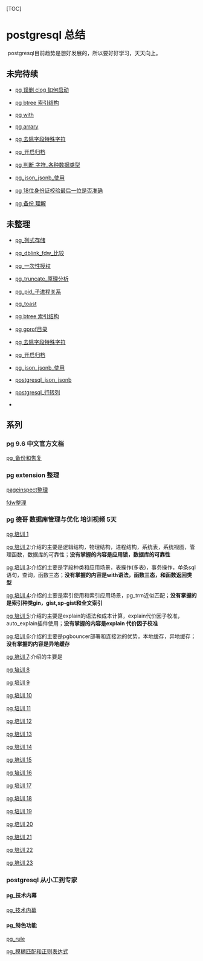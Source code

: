 [TOC]

# postgresql 总结

​	postgresql目前趋势是想好发展的，所以要好好学习，天天向上。





## 未完待续






- [pg 误删 clog 如何启动](../20180726/pg_瞎搞_删除clog日志.md)

- [pg btree 索引结构](../20180728/pg_btree_结构.md)

- [pg with](../20180806/postgresql_with.md)

- [pg arrary](../20180806/postgresql_array.md)

- [pg 去除字段特殊字符](../20180824/pg_去除字段特殊字符.md)

- [pg_开启归档](../20180822/pg_开启归档.md)

- [pg 判断 字符_各种数据类型](../20180821/pg_判断_字符_各种数据类型.md)

- [pg_json_jsonb_使用](../20180815/pg_json_jsonb_使用.md)

- [pg 18位身份证校验最后一位是否准确](../20180908/pg_随机生成身份证校验.md)

- [pg 备份 理解](../20180908/pg_备份恢复_理解.md)

  

  





## 未整理

- [pg_列式存储](../20180628/pg_列式存储.md)

- [pg_dblink_fdw_比较](../20180701/pg_dblink_fdw_比较.md)

- [pg_一次性授权](../20180118/pg_一次性授权.md)

- [pg_truncate_原理分析](../20180204/pg_truncate_原理分析.md)

- [pg_pid_子进程关系](../20180720/PG_TERMINATE_BACKEND_子进程关系.md)

- [pg_toast](../20180725/pg_toast.md)

- [pg btree 索引结构](../20180728/pg_btree_结构.md)

- [pg gprof目录](../20180810/pg_gprof_目录.md)

- [pg 去除字段特殊字符](../20180824/pg_去除字段特殊字符.md)

- [pg_开启归档](../20180822/pg_开启归档.md)

- [pg_json_jsonb_使用](../20180815/pg_json_jsonb_使用.md)

- [postgresql_json_jsonb](../20180825/postgresql_json_jsonb.md)

- [postgresql_行转列](../20180815/postgresql_行转列.md)

- 

  

  






## 系列



###  pg 9.6 中文官方文档



[pg_备份和恢复](../20180822/pg_备份和恢复.md)



### pg extension 整理



[pageinspect整理](../20180809/pgpageinspect整理.md)

[fdw整理](../20180625/readme.md)





### pg 德哥  数据库管理与优化 培训视频 5天

[pg 培训 1]()

[pg 培训 2](../20180719/pg_dba_2.md):介绍的主要是逻辑结构，物理结构，进程结构，系统表，系统视图，管理函数，数据库的可靠性；**没有掌握的内容是应用锁，数据库的可靠性**

[pg 培训 3](../20180723/pg_dba_3.md):介绍的主要是字段种类和应用场景，表操作(多表)，事务操作，单条sql语句，查询，函数三态；**没有掌握的内容是with语法，函数三态，和函数返回类型**

[pg 培训 4](../20180731/postgresql_dba_4.md):介绍的主要是索引使用和索引应用场景，pg_trm近似匹配；**没有掌握的是索引种类gin，gist,sp-gist和全文索引**

[pg 培训 5](../20180804/postgresql_dba_5.md):介绍的主要是explain的语法和成本计算，explain代价因子校准，auto_explain插件使用；**没有掌握的内容是explain 代价因子校准**

[pg 培训 6](../20180810/pg_dba_6.md):介绍的主要是pgbouncer部署和连接池的优势，本地缓存，异地缓存；**没有掌握的内容是异地缓存**

[pg 培训 7](../20180814/pg_dba_7.md):介绍的主要是

[pg 培训 8]()

[pg 培训 9]()

[pg 培训 10]()

[pg 培训 11]()

[pg 培训 12]()

[pg 培训 13]()

[pg 培训 14]()

[pg 培训 15]()

[pg 培训 16]()

[pg 培训 17]()

[pg 培训 18]()

[pg 培训 19]()

[pg 培训 20]()

[pg 培训 21]()

[pg 培训 22]()

[pg 培训 23]()











### postgresql 从小工到专家

#### pg_技术内幕

[pg_技术内幕](../20180701/pg_技术内幕.md)

#### pg_特色功能

[pg_rule](../20180627/pg_rule.md)

[pg_模糊匹配和正则表达式](../20180704/pg_模糊匹配和正则表达式.md)



